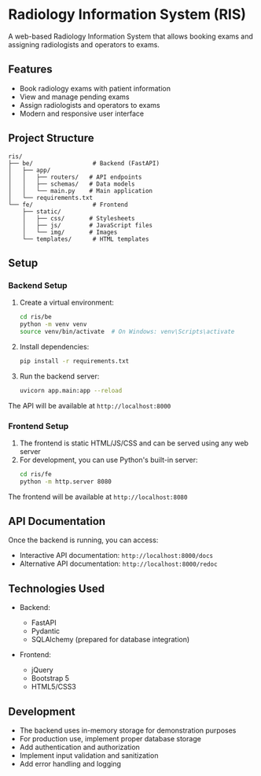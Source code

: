 # Radiology Information System (RIS)

A web-based Radiology Information System that allows booking exams and assigning radiologists and operators to exams.

## Features

- Book radiology exams with patient information
- View and manage pending exams
- Assign radiologists and operators to exams
- Modern and responsive user interface

## Project Structure

```
ris/
├── be/                 # Backend (FastAPI)
│   ├── app/
│   │   ├── routers/   # API endpoints
│   │   ├── schemas/   # Data models
│   │   └── main.py    # Main application
│   └── requirements.txt
└── fe/                 # Frontend
    ├── static/
    │   ├── css/       # Stylesheets
    │   ├── js/        # JavaScript files
    │   └── img/       # Images
    └── templates/      # HTML templates
```

## Setup

### Backend Setup

1. Create a virtual environment:
   ```bash
   cd ris/be
   python -m venv venv
   source venv/bin/activate  # On Windows: venv\Scripts\activate
   ```

2. Install dependencies:
   ```bash
   pip install -r requirements.txt
   ```

3. Run the backend server:
   ```bash
   uvicorn app.main:app --reload
   ```

The API will be available at `http://localhost:8000`

### Frontend Setup

1. The frontend is static HTML/JS/CSS and can be served using any web server
2. For development, you can use Python's built-in server:
   ```bash
   cd ris/fe
   python -m http.server 8080
   ```

The frontend will be available at `http://localhost:8080`

## API Documentation

Once the backend is running, you can access:
- Interactive API documentation: `http://localhost:8000/docs`
- Alternative API documentation: `http://localhost:8000/redoc`

## Technologies Used

- Backend:
  - FastAPI
  - Pydantic
  - SQLAlchemy (prepared for database integration)

- Frontend:
  - jQuery
  - Bootstrap 5
  - HTML5/CSS3

## Development

- The backend uses in-memory storage for demonstration purposes
- For production use, implement proper database storage
- Add authentication and authorization
- Implement input validation and sanitization
- Add error handling and logging 